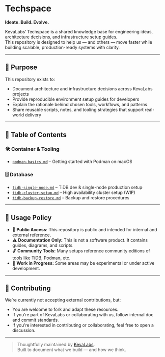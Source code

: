 # Techspace

**Ideate. Build. Evolve.**

KevaLabs’ Techspace is a shared knowledge base for engineering ideas, architecture decisions, and infrastructure setup guides.  
This repository is designed to help us — and others — move faster while building scalable, production-ready systems with clarity.

---

## 🧭 Purpose

This repository exists to:

- Document architecture and infrastructure decisions across KevaLabs projects
- Provide reproducible environment setup guides for developers
- Explain the rationale behind chosen tools, workflows, and patterns
- Share reusable scripts, notes, and tooling strategies that support real-world delivery

---

## 📘 Table of Contents

### 🛠️ Container & Tooling
- [`podman-basics.md`](./podman-basics.md) – Getting started with Podman on macOS

### 🗄️ Database
- [`tidb-single-node.md`](./tidb-single-node.md) – TiDB dev & single-node production setup
- [`tidb-cluster-setup.md`](./tidb-cluster-setup.md) – High availability cluster setup (WIP)
- [`tidb-backup-restore.md`](./tidb-backup-restore.md) – Backup and restore procedures

---

## 📜 Usage Policy

- 📂 **Public Access:** This repository is public and intended for internal and external reference.
- ⚠️ **Documentation Only:** This is not a software product. It contains guides, diagrams, and scripts.
- 🔓 **Community Tools:** Many setups reference community editions of tools like TiDB, Podman, etc.
- 🧪 **Work in Progress:** Some areas may be experimental or under active development.

---

## 🤝 Contributing

We’re currently not accepting external contributions, but:

- You are welcome to fork and adapt these resources.
- If you're part of KevaLabs or collaborating with us, follow internal doc and commit standards.
- If you're interested in contributing or collaborating, feel free to open a discussion.

---

> Thoughtfully maintained by [KevaLabs](https://github.com/kevalabs).  
> Built to document what we build — and how we think.
